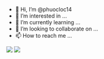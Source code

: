 - 👋 Hi, I’m @phuocloc14
- 👀 I’m interested in ...
- 🌱 I’m currently learning ...
- 💞️ I’m looking to collaborate on ...
- 📫 How to reach me ...

<!---
phuocloc14/phuocloc14 is a ✨ special ✨ repository because its `README.md` (this file) appears on your GitHub profile.
You can click the Preview link to take a look at your changes.
--->
<img src="https://github-readme-stats.vercel.app/api?username=phuocloc14&show_icons=true">
<img src="https://github-readme-stats.vercel.app/api/top-langs/?username=phuocloc14&langs_count=8">
